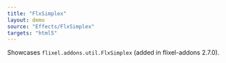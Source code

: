 ```yaml
---
title: "FlxSimplex"
layout: demo
source: "Effects/FlxSimplex"
targets: "html5"
---
```


Showcases `flixel.addons.util.FlxSimplex` (added in flixel-addons 2.7.0).